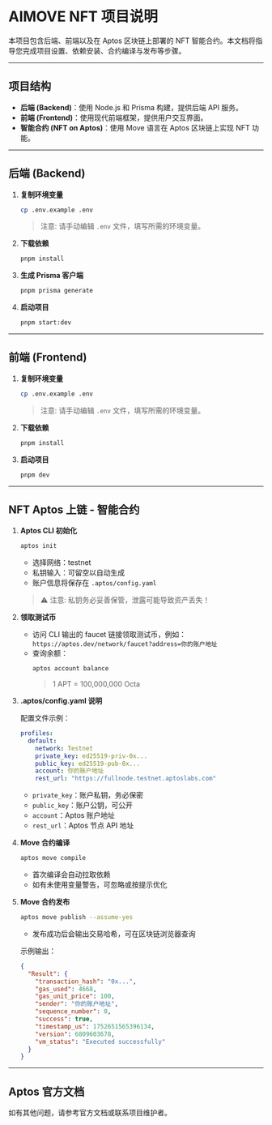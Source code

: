 # AIMOVE NFT 项目说明

本项目包含后端、前端以及在 Aptos 区块链上部署的 NFT 智能合约。本文档将指导您完成项目设置、依赖安装、合约编译与发布等步骤。

---

## 项目结构

- **后端 (Backend)**：使用 Node.js 和 Prisma 构建，提供后端 API 服务。
- **前端 (Frontend)**：使用现代前端框架，提供用户交互界面。
- **智能合约 (NFT on Aptos)**：使用 Move 语言在 Aptos 区块链上实现 NFT 功能。

---

## 后端 (Backend)

1. **复制环境变量**
   ```bash
   cp .env.example .env
   ```
   > 注意: 请手动编辑 `.env` 文件，填写所需的环境变量。

2. **下载依赖**
   ```bash
   pnpm install
   ```

3. **生成 Prisma 客户端**
   ```bash
   pnpm prisma generate
   ```

4. **启动项目**
   ```bash
   pnpm start:dev
   ```

---

## 前端 (Frontend)

1. **复制环境变量**
   ```bash
   cp .env.example .env
   ```
   > 注意: 请手动编辑 `.env` 文件，填写所需的环境变量。

2. **下载依赖**
   ```bash
   pnpm install
   ```

3. **启动项目**
   ```bash
   pnpm dev
   ```

---

## NFT Aptos 上链 - 智能合约

1. **Aptos CLI 初始化**
   ```bash
   aptos init
   ```
   - 选择网络：testnet
   - 私钥输入：可留空以自动生成
   - 账户信息将保存在 `.aptos/config.yaml`

   > ⚠️ 注意: 私钥务必妥善保管，泄露可能导致资产丢失！

2. **领取测试币**
   - 访问 CLI 输出的 faucet 链接领取测试币，例如：  
     `https://aptos.dev/network/faucet?address=你的账户地址`
   - 查询余额：
     ```bash
     aptos account balance
     ```
     > 1 APT = 100,000,000 Octa

3. **.aptos/config.yaml 说明**

   配置文件示例：

   ```yaml
   profiles:
     default:
       network: Testnet
       private_key: ed25519-priv-0x...
       public_key: ed25519-pub-0x...
       account: 你的账户地址
       rest_url: "https://fullnode.testnet.aptoslabs.com"
   ```

   - `private_key`：账户私钥，务必保密
   - `public_key`：账户公钥，可公开
   - `account`：Aptos 账户地址
   - `rest_url`：Aptos 节点 API 地址

4. **Move 合约编译**
   ```bash
   aptos move compile
   ```
   - 首次编译会自动拉取依赖
   - 如有未使用变量警告，可忽略或按提示优化

5. **Move 合约发布**
   ```bash
   aptos move publish --assume-yes
   ```
   - 发布成功后会输出交易哈希，可在区块链浏览器查询

   示例输出：

   ```json
   {
     "Result": {
       "transaction_hash": "0x...",
       "gas_used": 4668,
       "gas_unit_price": 100,
       "sender": "你的账户地址",
       "sequence_number": 0,
       "success": true,
       "timestamp_us": 1752651565396134,
       "version": 6809603678,
       "vm_status": "Executed successfully"
     }
   }
   ```

---

## Aptos 官方文档

如有其他问题，请参考官方文档或联系项目维护者。